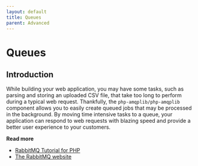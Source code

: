 ```yaml
---
layout: default
title: Queues
parent: Advanced
---
```


# Queues

## Introduction

While building your web application, you may have some tasks, 
such as parsing and storing an uploaded CSV file, 
that take too long to perform during a typical web request. 
Thankfully, the `php-amqplib/php-amqplib` component allows you to
easily create queued jobs that may be processed in the background. 
By moving time intensive tasks to a queue, your application can 
respond to web requests with blazing speed and provide a better 
user experience to your customers.

**Read more**

* [RabbitMQ Tutorial for PHP](https://www.rabbitmq.com/tutorials/tutorial-one-php.html)
* [The RabbitMQ  website](https://www.rabbitmq.com/)
